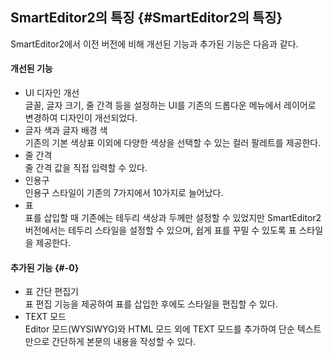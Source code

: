 ## SmartEditor2의 특징 {#SmartEditor2의 특징}

SmartEditor2에서 이전 버전에 비해 개선된 기능과 추가된 기능은 다음과 같다.

#### 개선된 기능

* UI 디자인 개선  
글꼴, 글자 크기, 줄 간격 등을 설정하는 UI를 기존의 드롭다운 메뉴에서 레이어로 변경하여 디자인이 개선되었다.
* 글자 색과 글자 배경 색  
기존의 기본 색상표 이외에 다양한 색상을 선택할 수 있는 컬러 팔레트를 제공한다.
* 줄 간격  
줄 간격 값을 직접 입력할 수 있다.
* 인용구  
인용구 스타일이 기존의 7가지에서 10가지로 늘어났다.
* 표  
표를 삽입할 때 기존에는 테두리 색상과 두께만 설정할 수 있었지만 SmartEditor2 버전에서는 테두리 스타일을 설정할 수 있으며, 쉽게 표를 꾸밀 수 있도록 표 스타일을 제공한다.

#### 추가된 기능 {#-0}

* 표 간단 편집기  
표 편집 기능을 제공하여 표를 삽입한 후에도 스타일을 편집할 수 있다.
* TEXT 모드  
Editor 모드(WYSIWYG)와 HTML 모드 외에 TEXT 모드를 추가하여 단순 텍스트만으로 간단하게 본문의 내용을 작성할 수 있다.